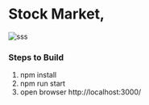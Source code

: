# Stock Market,

![sss](https://user-images.githubusercontent.com/47641816/159418689-34177a1e-c1bf-40c2-a6ae-e5852e21683f.JPG)




### Steps to Build

1. npm install 
2. npm run start
3. open browser http://localhost:3000/
